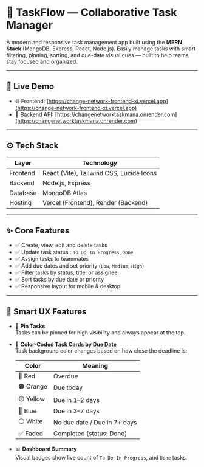# 🧩 TaskFlow — Collaborative Task Manager

A modern and responsive task management app built using the **MERN Stack** (MongoDB, Express, React, Node.js). Easily manage tasks with smart filtering, pinning, sorting, and due-date visual cues — built to help teams stay focused and organized.

---

## 🚀 Live Demo

- 🌐 Frontend: [https://change-network-frontend-xi.vercel.app](https://change-network-frontend-xi.vercel.app)
- 🔗 Backend API: [https://changenetworktaskmana.onrender.com](https://changenetworktaskmana.onrender.com)

---

## ⚙️ Tech Stack

| Layer     | Technology |
|-----------|------------|
| Frontend  | React (Vite), Tailwind CSS, Lucide Icons |
| Backend   | Node.js, Express |
| Database  | MongoDB Atlas |
| Hosting   | Vercel (Frontend), Render (Backend) |

---

## ✨ Core Features

- ✅ Create, view, edit and delete tasks
- ✅ Update task status : `To Do`, `In Progress`, `Done`
- ✅ Assign tasks to teammates
- ✅ Add due dates and set priority (`Low`, `Medium`, `High`)
- ✅ Filter tasks by status, title, or assignee
- ✅ Sort tasks by due date or priority
- ✅ Responsive layout for mobile & desktop

---

## 🧠 Smart UX Features

- 📌 **Pin Tasks**  
  Tasks can be pinned for high visibility and always appear at the top.

- 🎨 **Color-Coded Task Cards by Due Date**  
  Task background color changes based on how close the deadline is:

  | Color     | Meaning                            |
  |-----------|------------------------------------|
  | 🔴 Red     | Overdue                            |
  | 🟠 Orange  | Due today                          |
  | 🟡 Yellow  | Due in 1–2 days                    |
  | 🔵 Blue    | Due in 3–7 days                    |
  | ⚪ White   | No due date / Due in 7+ days       |
  | ✅ Faded   | Completed (status: Done)           |

- 📊 **Dashboard Summary**  
  Visual badges show live count of `To Do`, `In Progress`, and `Done` tasks.



